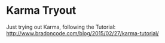 # Karma Tryout
Just trying out Karma, following the Tutorial: http://www.bradoncode.com/blog/2015/02/27/karma-tutorial/
